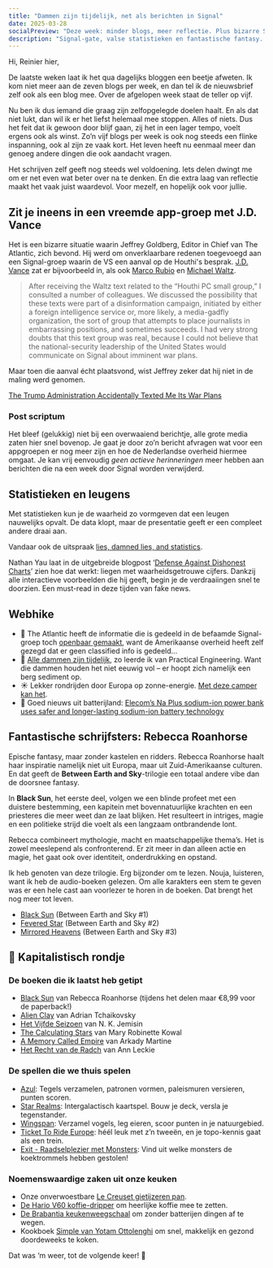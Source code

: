 ```yaml
---
title: "Dammen zijn tijdelijk, net als berichten in Signal"
date: 2025-03-28
socialPreview: "Deze week: minder blogs, meer reflectie. Plus bizarre Signal-groepen, foute grafieken en tijdelijke dammen."
description: "Signal-gate, valse statistieken en fantastische fantasy. Hier is je FYI van deze week."
---
```


Hi, Reinier hier,

De laatste weken laat ik het qua dagelijks bloggen een beetje afweten. Ik kom niet meer aan de zeven blogs per week, en dan tel ik de nieuwsbrief zelf ook als een blog mee. Over de afgelopen week staat de teller op vijf.

Nu ben ik dus iemand die graag zijn zelfopgelegde doelen haalt. En als dat niet lukt, dan wil ik er het liefst helemaal mee stoppen. Alles of niets. Dus het feit dat ik gewoon door blijf gaan, zij het in een lager tempo, voelt ergens ook als winst. Zo’n vijf blogs per week is ook nog steeds een flinke inspanning, ook al zijn ze vaak kort. Het leven heeft nu eenmaal meer dan genoeg andere dingen die ook aandacht vragen.

Het schrijven zelf geeft nog steeds wel voldoening. Iets delen dwingt me om er net even wat beter over na te denken. En die extra laag van reflectie maakt het vaak juist waardevol. Voor mezelf, en hopelijk ook voor jullie.

## Zit je ineens in een vreemde app-groep met J.D. Vance

Het is een bizarre situatie waarin Jeffrey Goldberg, Editor in Chief van The Atlantic, zich bevond. Hij werd om onverklaarbare redenen toegevoegd aan een Signal-groep waarin de VS een aanval op de 
Houthi's besprak. [J.D. Vance](https://nl.wikipedia.org/wiki/J.D._Vance) zat er bijvoorbeeld in, als ook [Marco Rubio](https://nl.wikipedia.org/wiki/Marco_Rubio) en [Michael Waltz](https://en.wikipedia.org/wiki/Michael_Waltz).

> After receiving the Waltz text related to the “Houthi PC small group,” I consulted a number of colleagues. We discussed the possibility that these texts were part of a disinformation campaign, initiated by either a foreign intelligence service or, more likely, a media-gadfly organization, the sort of group that attempts to place journalists in embarrassing positions, and sometimes succeeds. I had very strong doubts that this text group was real, because I could not believe that the national-security leadership of the United States would communicate on Signal about imminent war plans.

Maar toen die aanval écht plaatsvond, wist Jeffrey zeker dat hij niet in de maling werd genomen. 

[The Trump Administration Accidentally Texted Me Its War Plans](https://www.theatlantic.com/politics/archive/2025/03/trump-administration-accidentally-texted-me-its-war-plans/682151/?gift=kPTlqn0J1iP9IBZcsdI5IVJpB2t9BYyxpzU4sooa69M&utm_source=copy-link&utm_medium=social&utm_campaign=share)

### Post scriptum

Het bleef (gelukkig) niet bij een overwaaiend berichtje, alle grote media zaten hier snel bovenop. Je gaat je door zo’n bericht afvragen wat voor een appgroepen er nog meer zijn en hoe de Nederlandse overheid hiermee omgaat. Je kan vrij eenvoudig _geen actieve herinneringen_ meer hebben aan berichten die na een week door Signal worden verwijderd.

## Statistieken en leugens

Met statistieken kun je de waarheid zo vormgeven dat een leugen nauwelijks opvalt. De data klopt, maar de presentatie geeft er een compleet andere draai aan.

Vandaar ook de uitspraak [lies, damned lies, and statistics](https://en.wikipedia.org/wiki/Lies,_damned_lies,_and_statistics).

Nathan Yau laat in de uitgebreide blogpost ‘[Defense Against Dishonest Charts](https://flowingdata.com/projects/dishonest-charts/)’ zien hoe dat werkt: liegen met waarheidsgetrouwe cijfers. Dankzij alle interactieve voorbeelden die hij geeft, begin je de verdraaiingen snel te doorzien. Een must-read in deze tijden van fake news.

## Webhike

- 🤷 The Atlantic heeft de informatie die is gedeeld in de befaamde Signal-groep toch [openbaar gemaakt](https://www.theatlantic.com/politics/archive/2025/03/signal-group-chat-attack-plans-hegseth-goldberg/682176/), want de Amerikaanse overheid heeft zelf gezegd dat er geen classified info is gedeeld…
- 🌊 [Alle dammen zijn tijdelijk](https://youtu.be/XiUOBdEUqjY?si=3WpHV7PtSJLSR9O9), zo leerde ik van Practical Engineering. Want die dammen houden het niet eeuwig vol – er hoopt zich namelijk een berg sediment op.
- ☀️ Lekker rondrijden door Europa op zonne-energie. [Met deze camper kan het](https://edition.cnn.com/travel/article/stella-vita-solar-campervan-netherlands-spc-intl/index.html).
- 🔋 Goed nieuws uit batterijland: [Elecom’s Na Plus sodium-ion power bank uses safer and longer-lasting sodium-ion battery technology](https://www.theverge.com/news/631357/elecom-power-bank-battery-sodium-ion)

## Fantastische schrijfsters: Rebecca Roanhorse

Epische fantasy, maar zonder kastelen en ridders. Rebecca Roanhorse haalt haar inspiratie namelijk niet uit Europa, maar uit Zuid-Amerikaanse culturen. En dat geeft de **Between Earth and Sky**-trilogie een totaal andere vibe dan de doorsnee fantasy.

In **Black Sun**, het eerste deel, volgen we een blinde profeet met een duistere bestemming, een kapitein met bovennatuurlijke krachten en een priesteres die meer weet dan ze laat blijken. Het resulteert in intriges, magie en een politieke strijd die voelt als een langzaam ontbrandende lont.

Rebecca combineert mythologie, macht en maatschappelijke thema’s. Het is zowel meeslepend als confronterend. Er zit meer in dan alleen actie en magie, het gaat ook over identiteit, onderdrukking en opstand.

Ik heb genoten van deze trilogie. Erg bijzonder om te lezen. Nouja, luisteren, want ik heb de audio-boeken gelezen. Om alle karakters een stem te geven was er een hele cast aan voorlezer te horen in de boeken. Dat brengt het nog meer tot leven.

- [Black Sun](https://app.thestorygraph.com/books/d00167d0-9097-40c1-b84f-1620a970b545) (Between Earth and Sky #1)
- [Fevered Star](https://app.thestorygraph.com/books/1dd6de6b-c729-470f-bba4-d45cbd035dcb) (Between Earth and Sky #2)
- [Mirrored Heavens](https://app.thestorygraph.com/books/d947ca1b-83f1-4f03-b71d-3a8a9a93f9b8) (Between Earth and Sky #3)

## 🔮 Kapitalistisch rondje

### De boeken die ik laatst heb getipt

- [Black Sun](https://partner.bol.com/click/click?p=2&t=url&s=1066120&f=TXL&url=https%3A%2F%2Fwww.bol.com%2Fnl%2Fnl%2Ff%2Fblack-sun%2F9200000129860374%2F&name=Black%20Sun%2C%20Rebecca%20Roanhorse) van Rebecca Roanhorse (tijdens het delen maar €8,99 voor de paperback!)
- [Alien Clay](https://partner.bol.com/click/click?p=2&t=url&s=1066120&f=TXL&url=https%3A%2F%2Fwww.bol.com%2Fnl%2Fnl%2Fp%2Falien-clay%2F9300000162798494%2F&name=Alien%20Clay%2C%20Adrian%20Tchaikovsky) van Adrian Tchaikovsky
- [Het Vijfde Seizoen](https://partner.bol.com/click/click?p=2&t=url&s=1066120&f=TXL&url=https%3A%2F%2Fwww.bol.com%2Fnl%2Fnl%2Ff%2Fde-gebroken-aarde-1-het-vijfde-seizoen%2F9200000091371720%2F&name=De%20gebroken%20aarde%201%20-%20Het%20Vijfde%20Seizoen%2C%20N.K....) van N. K. Jemisin
- [The Calculating Stars](https://partner.bol.com/click/click?p=2&t=url&s=1066120&f=TXL&url=https%3A%2F%2Fwww.bol.com%2Fnl%2Fnl%2Ff%2Fthe-calculating-stars%2F9200000082133196%2F&name=The%20Calculating%20Stars%2C%20Mary%20Robinette%20Kowal) van Mary Robinette Kowal
- [A Memory Called Empire](https://partner.bol.com/click/click?p=2&t=url&s=1066120&f=TXL&url=https%3A%2F%2Fwww.bol.com%2Fnl%2Fnl%2Ff%2Fmemory-called-empire%2F9200000091494741%2F&name=Memory%20Called%20Empire%2C%20Arkady%20Martine) van Arkady Martine
- [Het Recht van de Radch](https://partner.bol.com/click/click?p=2&t=url&s=1066120&f=TXL&url=https%3A%2F%2Fwww.bol.com%2Fnl%2Fnl%2Fp%2Fradch-1-het-recht-van-de-radch%2F9300000023537382%2F&name=Radch%201%20-%20Het%20Recht%20van%20de%20Radch%2C%20Ann%20Leckie) van Ann Leckie

### De spellen die we thuis spelen

- [Azul](https://partner.bol.com/click/click?p=2&t=url&s=1066120&f=TXL&url=https%3A%2F%2Fwww.bol.com%2Fnl%2Fnl%2Fp%2Fazul-bordspel%2F9200000086976904%2F&name=Next%20Move%20Games%20-%20Azul%20-%20Bordspel%20-%20Basisspel%20...): Tegels verzamelen, patronen vormen, paleismuren versieren, punten scoren.
- [Star Realms](https://partner.bol.com/click/click?p=2&t=url&s=1066120&f=TXL&url=https%3A%2F%2Fwww.bol.com%2Fnl%2Fnl%2Fp%2Fstar-realms-base-set-kaartspel%2F9200000039533934%2F&name=Star%20Realms%20Base%20Set%20Kaartspel): Intergalactisch kaartspel. Bouw je deck, versla je tegenstander.
- [Wingspan](https://partner.bol.com/click/click?p=2&t=url&s=1066120&f=TXL&url=https%3A%2F%2Fwww.bol.com%2Fnl%2Fnl%2Fp%2Fwingspan-bordspel%2F9200000104691586%2F&name=999%20Games%20-%20Wingspan%20-%20Bordspel%20-%20Prachtig%20vor...): Verzamel vogels, leg eieren, scoor punten in je natuurgebied.
- [Ticket To Ride Europe](https://partner.bol.com/click/click?p=2&t=url&s=1066120&f=TXL&url=https%3A%2F%2Fwww.bol.com%2Fnl%2Fp%2Fticket-to-ride-europe-bordspel%2F1004004006510342%2F&name=Ticket%20to%20Ride%20Europe%20-%20Bordspel): héél leuk met z’n tweeën, en je topo-kennis gaat als een trein.
- [Exit - Raadselplezier met Monsters](https://partner.bol.com/click/click?p=2&t=url&s=1066120&f=TXL&url=https%3A%2F%2Fwww.bol.com%2Fnl%2Fnl%2Fp%2Fexit-kids-raadselplezier-met-monsters-breinbreker%2F9300000180307553%2F&name=EXIT%20-%20KIDS%3A%20Raadselplezier): Vind uit welke monsters de koektrommels hebben gestolen!

### Noemenswaardige zaken uit onze keuken

- Onze onverwoestbare [Le Creuset gietijzeren pan](https://partner.bol.com/click/click?p=2&t=url&s=1066120&f=TXL&url=https%3A%2F%2Fwww.bol.com%2Fnl%2Fnl%2Fp%2Fle-creuset-gietijzeren-ronde-skillet-26cm-coastal-blue%2F9300000220035766%2F&name=Le%20Creuset%20-%20Gietijzeren%20-%20Ronde%20Skillet%2026cm%20...).
- [De Hario V60 koffie-dripper](https://partner.bol.com/click/click?p=2&t=url&s=1066120&f=TXL&url=https%3A%2F%2Fwww.bol.com%2Fnl%2Fp%2Fhario-v60-drip-decanter-02%2F9200000040262918%2F&name=Hario%20V60%20Drip%20Decanter%2002) om heerlijke koffie mee te zetten.
- [De Brabantia keukenweegschaal](https://partner.bol.com/click/click?p=2&t=url&s=1066118&f=TXL&url=https%3A%2F%2Fwww.bol.com%2Fnl%2Fp%2Fbrabantia-tasty-keukenweegschaal-digitaal-met-dynamo-dark-grey%2F9200000106249005%2F&name=Brabantia%20Keukenweegschaal) om zonder batterijen dingen af te wegen.
- Kookboek [Simple van Yotam Ottolenghi](https://partner.bol.com/click/click?p=2&t=url&s=1066120&f=TXL&url=https%3A%2F%2Fwww.bol.com%2Fnl%2Fnl%2Fp%2Fsimpel%2F9200000091266387%2F&name=Simpel%2C%20Yotam%20Ottolenghi) om snel, makkelijk en gezond doordeweeks te koken.

Dat was ‘m weer, tot de volgende keer! 👋

